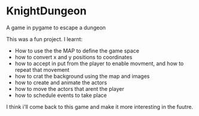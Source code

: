 # KnightDungeon
A game in pygame to escape a dungeon

This was a fun project. I learnt:

- How to use the the MAP to define the game space
- how to convert x and y positions to coordinates
- how to accept in put from the player to enable movment, and how to repeat that movement
- how to crat the background using the map and images
- how to create and animate the actors
- how to move the actors that arent the player
- how to schedule events to take place

I think i'll come back to this game and make it more interesting in the fuutre. 
